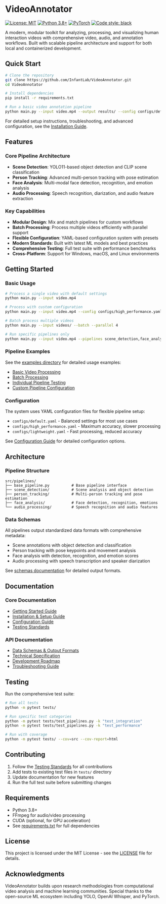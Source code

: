 # VideoAnnotator

[![License: MIT](https://img.shields.io/badge/License-MIT-yellow.svg)](https://opensource.org/licenses/MIT)
[![Python 3.8+](https://img.shields.io/badge/python-3.8+-blue.svg)](https://www.python.org/downloads/release/python-380/)
[![PyTorch](https://img.shields.io/badge/PyTorch-2.0+-ee4c2c?logo=pytorch&logoColor=white)](https://pytorch.org/)
[![Code style: black](https://img.shields.io/badge/code%20style-black-000000.svg)](https://github.com/psf/black)

A modern, modular toolkit for analyzing, processing, and visualizing human interaction videos with comprehensive video, audio, and annotation workflows. Built with scalable pipeline architecture and support for both local and containerized development.

## Quick Start

```bash
# Clone the repository
git clone https://github.com/InfantLab/VideoAnnotator.git
cd VideoAnnotator

# Install dependencies
pip install -r requirements.txt

# Run a basic video annotation pipeline
python main.py --input video.mp4 --output results/ --config configs/default.yaml
```

For detailed setup instructions, troubleshooting, and advanced configuration, see the [Installation Guide](docs/INSTALLATION.md).

## Features

### Core Pipeline Architecture
- **Scene Detection**: YOLO11-based object detection and CLIP scene classification
- **Person Tracking**: Advanced multi-person tracking with pose estimation
- **Face Analysis**: Multi-modal face detection, recognition, and emotion analysis
- **Audio Processing**: Speech recognition, diarization, and audio feature extraction

### Key Capabilities
- **Modular Design**: Mix and match pipelines for custom workflows
- **Batch Processing**: Process multiple videos efficiently with parallel support
- **Flexible Configuration**: YAML-based configuration system with presets
- **Modern Standards**: Built with latest ML models and best practices
- **Comprehensive Testing**: Full test suite with performance benchmarks
- **Cross-Platform**: Support for Windows, macOS, and Linux environments

## Getting Started

### Basic Usage

```bash
# Process a single video with default settings
python main.py --input video.mp4

# Process with custom configuration
python main.py --input video.mp4 --config configs/high_performance.yaml

# Batch process multiple videos
python main.py --input videos/ --batch --parallel 4

# Run specific pipelines only
python main.py --input video.mp4 --pipelines scene_detection,face_analysis
```

### Pipeline Examples

See the [examples directory](examples/) for detailed usage examples:
- [Basic Video Processing](examples/basic_video_processing.py)
- [Batch Processing](examples/batch_processing.py)
- [Individual Pipeline Testing](examples/test_individual_pipelines.py)
- [Custom Pipeline Configuration](examples/custom_pipeline_config.py)

### Configuration

The system uses YAML configuration files for flexible pipeline setup:
- `configs/default.yaml` - Balanced settings for most use cases
- `configs/high_performance.yaml` - Maximum accuracy, slower processing
- `configs/lightweight.yaml` - Fast processing, reduced accuracy

See [Configuration Guide](configs/README.md) for detailed configuration options.

## Architecture

### Pipeline Structure

```
src/pipelines/
├── base_pipeline.py          # Base pipeline interface
├── scene_detection/          # Scene analysis and object detection
├── person_tracking/          # Multi-person tracking and pose estimation
├── face_analysis/            # Face detection, recognition, emotions
└── audio_processing/         # Speech recognition and audio features
```

### Data Schemas

All pipelines output standardized data formats with comprehensive metadata:
- Scene annotations with object detection and classification
- Person tracking with pose keypoints and movement analysis
- Face analysis with detection, recognition, and emotion scores
- Audio processing with speech transcription and speaker diarization

See [schemas documentation](src/schemas/) for detailed output formats.

## Documentation

### Core Documentation
- [Getting Started Guide](docs/GETTING_STARTED.md)
- [Installation & Setup Guide](docs/INSTALLATION.md)
- [Configuration Guide](configs/README.md)
- [Testing Standards](docs/TESTING_STANDARDS.md)

### API Documentation
- [Data Schemas & Output Formats](docs/OUTPUT_FORMATS.md)
- [Technical Specification](docs/TECHNICAL_SPECIFICATION.md)
- [Development Roadmap](docs/ROADMAP.md)
- [Troubleshooting Guide](docs/TROUBLESHOOTING.md)

## Testing

Run the comprehensive test suite:

```bash
# Run all tests
python -m pytest tests/

# Run specific test categories
python -m pytest tests/test_pipelines.py -k "test_integration"
python -m pytest tests/test_pipelines.py -k "test_performance"

# Run with coverage
python -m pytest tests/ --cov=src --cov-report=html
```

## Contributing

1. Follow the [Testing Standards](docs/TESTING_STANDARDS.md) for all contributions
2. Add tests to existing test files in `tests/` directory
3. Update documentation for new features
4. Run the full test suite before submitting changes

## Requirements

- Python 3.8+
- FFmpeg for audio/video processing
- CUDA (optional, for GPU acceleration)
- See [requirements.txt](requirements.txt) for full dependencies

## License

This project is licensed under the MIT License - see the [LICENSE](LICENSE) file for details.

## Acknowledgments

VideoAnnotator builds upon research methodologies from computational video analysis and machine learning communities. Special thanks to the open-source ML ecosystem including YOLO, OpenAI Whisper, and PyTorch.
